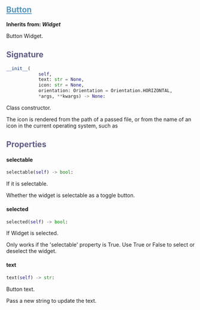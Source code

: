 

## <h2 style="color: #5697bf;"><u>Button</u></h2>


**Inherits from: _Widget_**

Button Widget.


### <h2 style="color: #5e5d84;">Signature</h2>

```python
__init__(
            self,
            text: str = None,
            icon: str = None,
            orientation: Orientation = Orientation.HORIZONTAL,
            *args, **kwargs) -> None:
```

Class constructor.

  The icon is rendered from the path of a passed file, or from the name 
  of an icon in the current operating system, such as 


### <h2 style="color: #5e5d84;">Properties</h2>


#### selectable

```python
selectable(self) -> bool:
```

If it is selectable.

  Whether the widget is selectable as a toggle button.
  

#### selected

```python
selected(self) -> bool:
```

If Widget is selected.

  Only works if the 'selectable' property is True.
  Use True or False to select or deselect the widget.
  

#### text

```python
text(self) -> str:
```

Button text.
  
  Pass a new string to update the text.
  
